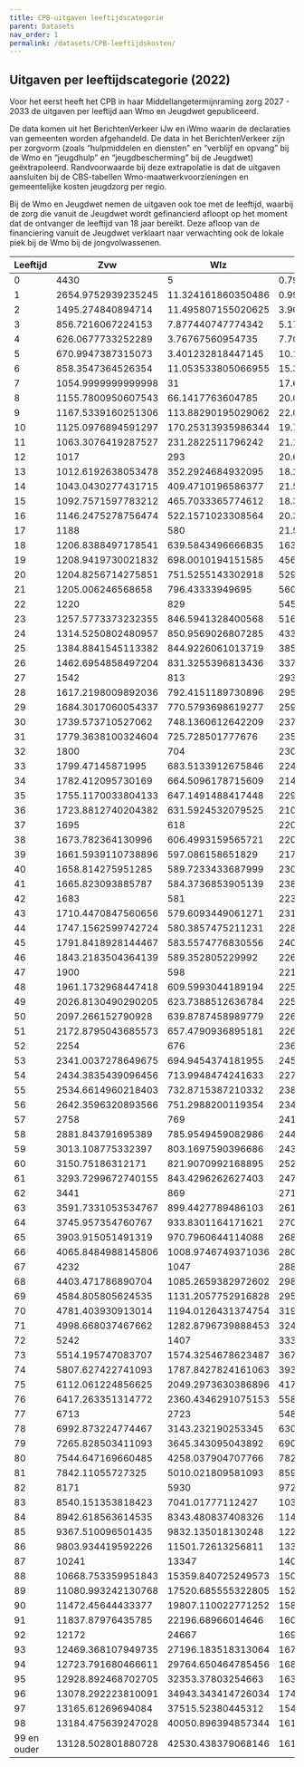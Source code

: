 ```yaml
---
title: CPB-uitgaven leeftijdscategorie
parent: Datasets
nav_order: 1
permalink: /datasets/CPB-leeftijdskosten/
---
```


## Uitgaven per leeftijdscategorie (2022)
Voor het eerst heeft het CPB in haar Middellangetermijnraming zorg 2027 - 2033 de uitgaven per leeftijd aan Wmo en Jeugdwet gepubliceerd.

De data komen uit het BerichtenVerkeer iJw en iWmo waarin de declaraties van gemeenten worden afgehandeld. De data in het BerichtenVerkeer zijn per zorgvorm (zoals “hulpmiddelen en diensten” en “verblijf en opvang” bij de Wmo en “jeugdhulp” en “jeugdbescherming” bij de Jeugdwet) geëxtrapoleerd. Randvoorwaarde bij deze extrapolatie is dat de uitgaven aansluiten bij de CBS-tabellen Wmo-maatwerkvoorzieningen en gemeentelijke kosten jeugdzorg per regio.

Bij de Wmo en Jeugdwet nemen de uitgaven ook toe met de leeftijd, waarbij de zorg die vanuit de Jeugdwet wordt gefinancierd afloopt op het moment dat de ontvanger de leeftijd van 18 jaar bereikt. Deze afloop van de financiering vanuit de Jeugdwet verklaart naar verwachting ook de lokale piek bij de Wmo bij de jongvolwassenen.

| Leeftijd | Zvw | Wlz | Wmo | Jeugd |
| --- | --- | --- | --- | --- |
| 0 | 4430 | 5 | 0.7916931008283042 | 84.56284705799916 |
| 1 | 2654.9752939235245 | 11.324161860350486 | 0.9918166090198149 | 207.2718773936317 |
| 2 | 1495.274840894714 | 11.495807155020625 | 3.909881847160069 | 263.1642929679572 |
| 3 | 856.7216067224153 | 7.877440747774342 | 5.178538710613191 | 560.8435935162914 |
| 4 | 626.0677733252289 | 3.76767560954735 | 7.701081588922178 | 942.9613314259135 |
| 5 | 670.9947387315073 | 3.401232818447145 | 10.124400934932556 | 1065.1400042285527 |
| 6 | 858.3547364526354 | 11.053533805066955 | 15.347087539856098 | 928.3703433153802 |
| 7 | 1054.9999999999998 | 31 | 17.66554483285695 | 982.201137867517 |
| 8 | 1155.7800950607543 | 66.1417763604785 | 20.08924624431604 | 1157.049652393685 |
| 9 | 1167.5339160251306 | 113.88290195029062 | 22.027726132961398 | 1312.4138746739152 |
| 10 | 1125.0976894591297 | 170.25313935986344 | 19.74176894615028 | 1422.8388082616066 |
| 11 | 1063.3076419287527 | 231.2822511796242 | 21.19062912105128 | 1440.8172407636607 |
| 12 | 1017 | 293 | 20.65609764182919 | 1409.4540085955182 |
| 13 | 1012.6192638053478 | 352.2924684932095 | 18.26582439743263 | 1517.3893480864208 |
| 14 | 1043.0430277431715 | 409.4710196586377 | 21.54724941410348 | 1798.2313353456336 |
| 15 | 1092.7571597783212 | 465.7033365774612 | 18.328925134670804 | 1937.9737615089664 |
| 16 | 1146.2475278756474 | 522.1571023308564 | 20.372394072395252 | 2156.387076811008 |
| 17 | 1188 | 580 | 21.517200288132624 | 2289.339616462965 |
| 18 | 1206.8388497178541 | 639.5843496666835 | 163.52315456121252 | 1452.64773892005 |
| 19 | 1208.9419730021832 | 698.0010194151585 | 456.249670761028 | 372.83564325730833 |
| 20 | 1204.8256714275851 | 751.5255143302918 | 529.2882226345776 | 183.1956912956289 |
| 21 | 1205.006246568658 | 796.43333949695 | 560.828697537742 | 70.11029133051484 |
| 22 | 1220 | 829 | 545.2271353364433 | 20.640699924784986 |
| 23 | 1257.5773373232355 | 846.5941328400568 | 516.8172785441087 | 0 |
| 24 | 1314.5250802480957 | 850.9569026807285 | 433.59809695959314 | 0 |
| 25 | 1384.8841545113382 | 844.9226061013719 | 385.7961239063493 | 0 |
| 26 | 1462.6954858497204 | 831.3255396813436 | 337.799233033161 | 0 |
| 27 | 1542 | 813 | 293.2635649309593 | 0 |
| 28 | 1617.2198009892036 | 792.4151189730896 | 295.1783741055817 | 0 |
| 29 | 1684.3017060054337 | 770.5793698619277 | 259.9673133060866 | 0 |
| 30 | 1739.573710527062 | 748.1360612642209 | 237.54204028867858 | 0 |
| 31 | 1779.3638100324604 | 725.728501777676 | 235.58769353322785 | 0 |
| 32 | 1800 | 704 | 230.37733557229004 | 0 |
| 33 | 1799.47145871995 | 683.5133912675846 | 224.34018336347748 | 0 |
| 34 | 1782.412095730169 | 664.5096178715609 | 214.05502434849294 | 0 |
| 35 | 1755.1170033804133 | 647.1491488417448 | 229.30592412906284 | 0 |
| 36 | 1723.8812740204382 | 631.5924532079525 | 210.92392527377947 | 0 |
| 37 | 1695 | 618 | 220.9169337164123 | 0 |
| 38 | 1673.782364130996 | 606.4993159565721 | 220.10046968426275 | 0 |
| 39 | 1661.5939110738896 | 597.086158651829 | 217.6131009179327 | 0 |
| 40 | 1658.814275951285 | 589.7233433687999 | 230.446274891169 | 0 |
| 41 | 1665.823093885787 | 584.3736853905139 | 238.7520508451663 | 0 |
| 42 | 1683 | 581 | 223.4728068221359 | 0 |
| 43 | 1710.4470847560656 | 579.6093449061271 | 231.1747265410157 | 0 |
| 44 | 1747.1562599742724 | 580.3857475211231 | 228.22434426586653 | 0 |
| 45 | 1791.8418928144467 | 583.5574776830556 | 240.84637335389402 | 0 |
| 46 | 1843.2183504364139 | 589.352805229992 | 226.45011446273546 | 0 |
| 47 | 1900 | 598 | 221.58545074032986 | 0 |
| 48 | 1961.1732968447418 | 609.5993044189194 | 225.40195445703856 | 0 |
| 49 | 2026.8130490290205 | 623.7388512636784 | 225.65008602774503 | 0 |
| 50 | 2097.266152790928 | 639.8787458989779 | 226.5616138173069 | 0 |
| 51 | 2172.8795043685573 | 657.4790936895181 | 226.9022521800561 | 0 |
| 52 | 2254 | 676 | 236.88733106215238 | 0 |
| 53 | 2341.0037278649675 | 694.9454374181955 | 245.21407975498516 | 0 |
| 54 | 2434.3835439096456 | 713.9948474241633 | 227.98945483552154 | 0 |
| 55 | 2534.6614960218403 | 732.8715387210332 | 238.38804512000402 | 0 |
| 56 | 2642.3596320893566 | 751.2988200119354 | 234.31049608207366 | 0 |
| 57 | 2758 | 769 | 241.39747984247757 | 0 |
| 58 | 2881.843791695389 | 785.9549459082986 | 244.76779238131522 | 0 |
| 59 | 3013.108775332397 | 803.1697590396686 | 243.1129505753875 | 0 |
| 60 | 3150.75186312171 | 821.9070992168895 | 252.8015479448242 | 0 |
| 61 | 3293.7299672740155 | 843.4296262627403 | 247.8645269329318 | 0 |
| 62 | 3441 | 869 | 271.24922757686744 | 0 |
| 63 | 3591.7331053534767 | 899.4427789486103 | 261.5074569192862 | 0 |
| 64 | 3745.957354760767 | 933.8301164171621 | 270.4136247522 | 0 |
| 65 | 3903.915051491319 | 970.7960644114088 | 268.04923725499634 | 0 |
| 66 | 4065.8484988145806 | 1008.9746749371036 | 280.98666837825004 | 0 |
| 67 | 4232 | 1047 | 288.9927159337358 | 0 |
| 68 | 4403.471786890704 | 1085.2659382972602 | 298.93895822685306 | 0 |
| 69 | 4584.805805624535 | 1131.2057752916828 | 295.1676529123644 | 0 |
| 70 | 4781.403930913014 | 1194.0126431374754 | 319.82985319067393 | 0 |
| 71 | 4998.668037467662 | 1282.8796739888453 | 324.9587530237959 | 0 |
| 72 | 5242 | 1407 | 333.66053984579173 | 0 |
| 73 | 5514.195747083707 | 1574.3254678623487 | 367.24495466433706 | 0 |
| 74 | 5807.627422741093 | 1787.8427824161063 | 393.86092663106933 | 0 |
| 75 | 6112.061224856625 | 2049.2973630386896 | 417.94977271741817 | 0 |
| 76 | 6417.263351314772 | 2360.4346291075153 | 558.8096559257167 | 0 |
| 77 | 6713 | 2723 | 548.4547332376238 | 0 |
| 78 | 6992.873224774467 | 3143.232190253345 | 630.1356738829448 | 0 |
| 79 | 7265.828503411093 | 3645.343095043892 | 690.6637186688004 | 0 |
| 80 | 7544.647169660485 | 4258.037904707766 | 782.4817472984305 | 0 |
| 81 | 7842.11055727325 | 5010.021809581093 | 859.7835998946512 | 0 |
| 82 | 8171 | 5930 | 972.3238145905618 | 0 |
| 83 | 8540.151353818423 | 7041.01777112427 | 1036.8052526392853 | 0 |
| 84 | 8942.618563614535 | 8343.480837408326 | 1143.589440084798 | 0 |
| 85 | 9367.510096501435 | 9832.135018130248 | 1222.6769118477193 | 0 |
| 86 | 9803.934419592226 | 11501.72613256811 | 1330.8934989598756 | 0 |
| 87 | 10241 | 13347 | 1404.823266126601 | 0 |
| 88 | 10668.753359951843 | 15359.840725249573 | 1500.2853346796003 | 0 |
| 89 | 11080.993242130768 | 17520.685555322805 | 1527.6297003460343 | 0 |
| 90 | 11472.45644433377 | 19807.110022771252 | 1584.565220788116 | 0 |
| 91 | 11837.87976435785 | 22196.68966014646 | 1602.082671709412 | 0 |
| 92 | 12172 | 24667 | 1691.1847315428952 | 0 |
| 93 | 12469.368107949735 | 27196.183518313064 | 1675.9858428561088 | 0 |
| 94 | 12723.791680466611 | 29764.650464785456 | 1683.665711178349 | 0 |
| 95 | 12928.892468702705 | 32353.37803254663 | 1632.6041874709535 | 0 |
| 96 | 13078.292223810091 | 34943.343414726034 | 1749.9272573493122 | 0 |
| 97 | 13165.61269694084 | 37515.52380445312 | 1541.7164828336186 | 0 |
| 98 | 13184.475639247028 | 40050.896394857344 | 1612.2026645435403 | 0 |
| 99 en ouder | 13128.502801880728 | 42530.438379068146 | 1610.3192663874731 | 0 |
